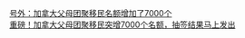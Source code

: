   
[号外：加拿大父母团聚移民名额增加了7000个](http://www.dianyue.me/archives/231/bk4q8jaon3gidurx/)  
[重磅！加拿大父母团聚移民突增7000个名额，抽签结果马上发出](http://www.dianyue.me/archives/372/jjzrlier7nw4akl4/)